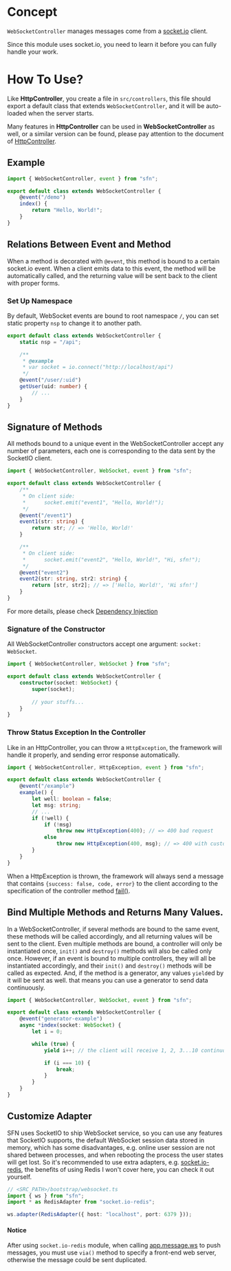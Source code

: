 <!-- title: WebSocket Controller; order: 5 -->
# Concept

`WebSocketController` manages messages come from a 
[socket.io](https://socket.io/) client.

Since this module uses socket.io, you need to learn it before you can fully 
handle your work.

# How To Use?

Like **HttpController**, you create a file in `src/controllers`, this file 
should export a default class that extends `WebSocketController`, and it will 
be auto-loaded when the server starts.

Many features in **HttpController** can be used in **WebSocketController** as 
well, or a similar version can be found, please pay attention to the document of
[HttpController](./http-controller).

## Example

```typescript
import { WebSocketController, event } from "sfn";

export default class extends WebSocketController {
    @event("/demo")
    index() {
        return "Hello, World!";
    }
}
```

## Relations Between Event and Method

When a method is decorated with `@event`, this method is bound to a certain 
socket.io event. When a client emits data to this event, the method will be
automatically called, and the returning value will be sent back to the client
with proper forms.

### Set Up Namespace

By default, WebSocket events are bound to root namespace `/`, you can set static
property `nsp` to change it to another path.

```typescript
export default class extends WebSocketController {
    static nsp = "/api";

    /**
     * @example
     * var socket = io.connect("http://localhost/api")
     */
    @event("/user/:uid")
    getUser(uid: number) {
        // ...
    }
}
```

## Signature of Methods

All methods bound to a unique event in the WebSocketController accept any number
of parameters, each one is corresponding to the data sent by the SocketIO client.

```typescript
import { WebSocketController, WebSocket, event } from "sfn";

export default class extends WebSocketController {
    /**
     * On client side:
     *      socket.emit("event1", "Hello, World!");
     */
    @event("/event1")
    event1(str: string) {
        return str; // => 'Hello, World!'
    }

    /**
     * On client side:
     *      socket.emit("event2", "Hello, World!", "Hi, sfn!");
     */
    @event("event2")
    event2(str: string, str2: string) {
        return [str, str2]; // => ['Hello, World!', 'Hi sfn!']
    }
}
```

For more details, please check [Dependency Injection](./di3)

### Signature of the Constructor

All WebSocketController constructors accept one argument: `socket: WebSocket`.

```typescript
import { WebSocketController, WebSocket } from "sfn";

export default class extends WebSocketController {
    constructor(socket: WebSocket) {
        super(socket);
        
        // your stuffs...
    }
}
```

### Throw Status Exception In the Controller

Like in an HttpController, you can throw a `HttpException`, the framework will
handle it properly, and sending error response automatically.

```typescript
import { WebSocketController, HttpException, event } from "sfn";

export default class extends WebSocketController {
    @event("/example")
    example() {
        let well: boolean = false;
        let msg: string;
        // ...
        if (!well) {
            if (!msg)
                throw new HttpException(400); // => 400 bad request
            else
                throw new HttpException(400, msg); // => 400 with customized message
        }
    }
}
```

When a HttpException is thrown, the framework will always send a message that 
contains `{success: false, code, error}` to the client according to the 
specification of the controller method [fail()](./http-controller#Common-API-Response).

## Bind Multiple Methods and Returns Many Values.

In a WebSocketController, if several methods are bound to the same event, these
methods will be called accordingly, and all returning values will be sent to the
client. Even multiple methods are bound, a controller will only be instantiated
once, `init()` and `destroy()` methods will also be called only once. However,
if an event is bound to multiple controllers, they will all be instantiated
accordingly, and their `init()` and `destroy()` methods will be called as
expected. And, if the method is a generator, any values `yield`ed by it will be
sent as well. that means you can use a generator to send data continuously.

```typescript
import { WebSocketController, WebSocket, event } from "sfn";

export default class extends WebSocketController {
    @event("generator-example")
    async *index(socket: WebSocket) {
        let i = 0;

        while (true) {
            yield i++; // the client will receive 1, 2, 3...10 continuously.

            if (i === 10) {
                break;
            }
        }
    }
}
```

## Customize Adapter

SFN uses SocketIO to ship WebSocket service, so you can use any features that 
SocketIO supports, the default WebSocket session data stored in memory, which 
has some disadvantages, e.g. online user session are not shared between 
processes, and when rebooting the process the user states will get lost. So it's
recommended to use extra adapters, e.g. 
[socket.io-redis](https://www.npmjs.com/package/socket.io-redis), the benefits 
of using Redis I won't cover here, you can check it out yourself.

```typescript
// <SRC_PATH>/bootstrap/websocket.ts
import { ws } from "sfn";
import * as RedisAdapter from "socket.io-redis";

ws.adapter(RedisAdapter({ host: "localhost", port: 6379 }));
```

#### Notice

After using `socket.io-redis` module, when calling
[app.message.ws](./message-channel#Push-WebSocket-Messages) to push messages,
you must use `via()` method to specify a front-end web server, otherwise the
message could be sent duplicated.

